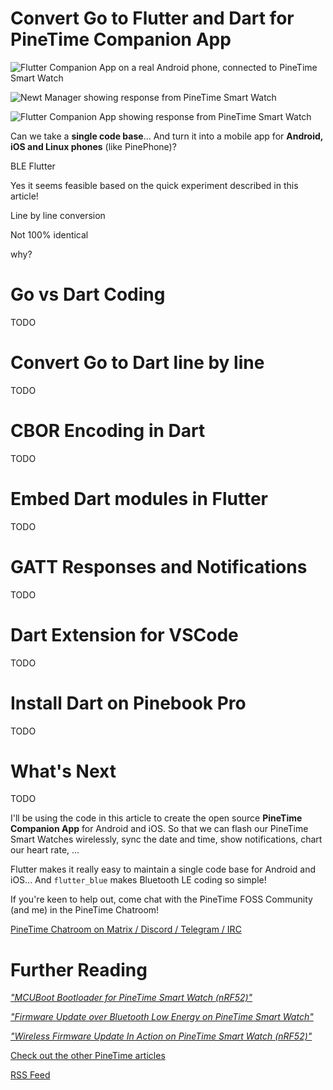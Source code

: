# Convert Go to Flutter and Dart for PineTime Companion App

![Flutter Companion App on a real Android phone, connected to PineTime Smart Watch](https://lupyuen.github.io/images/companion-title.png)

![Newt Manager showing response from PineTime Smart Watch](https://lupyuen.github.io/images/companion-newtmgr.png)

![Flutter Companion App showing response from PineTime Smart Watch](https://lupyuen.github.io/images/companion-response.png)

Can we take a __single code base__... And turn it into a mobile app for __Android, iOS and Linux phones__ (like PinePhone)?

BLE
Flutter

Yes it seems feasible based on the quick experiment described in this article!

Line by line conversion

Not 100% identical

why?

# Go vs Dart Coding

TODO

# Convert Go to Dart line by line

TODO

# CBOR Encoding in Dart

TODO

# Embed Dart modules in Flutter

TODO

# GATT Responses and Notifications

TODO

# Dart Extension for VSCode

TODO

# Install Dart on Pinebook Pro

TODO

# What's Next

TODO

I'll be using the code in this article to create the open source __PineTime Companion App__ for Android and iOS. So that we can flash our PineTime Smart Watches wirelessly, sync the date and time, show notifications, chart our heart rate, ...

Flutter makes it really easy to maintain a single code base for Android and iOS... And `flutter_blue` makes Bluetooth LE coding so simple!

If you're keen to help out, come chat with the PineTime FOSS Community (and me) in the PineTime Chatroom!

[PineTime Chatroom on Matrix / Discord / Telegram / IRC](https://wiki.pine64.org/index.php/PineTime#Community)

# Further Reading

_["MCUBoot Bootloader for PineTime Smart Watch (nRF52)"](https://lupyuen.github.io/pinetime-rust-mynewt/articles/mcuboot)_

_["Firmware Update over Bluetooth Low Energy on PineTime Smart Watch"](https://lupyuen.github.io/pinetime-rust-mynewt/articles/dfu)_

_["Wireless Firmware Update In Action on PineTime Smart Watch (nRF52)"](https://lupyuen.github.io/pinetime-rust-mynewt/articles/dfutest)_

[Check out the other PineTime articles](https://github.com/lupyuen/pinetime-rust-mynewt/blob/master/README.md)

[RSS Feed](https://lupyuen.github.io/rss.xml)
